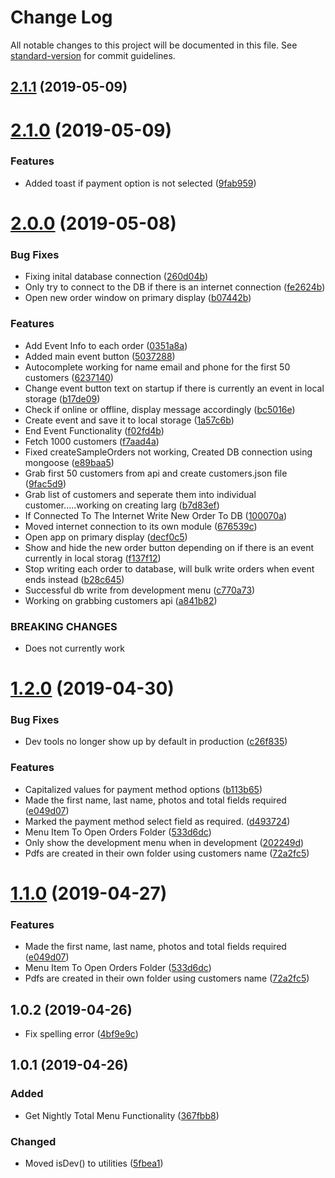 # Change Log

All notable changes to this project will be documented in this file. See [standard-version](https://github.com/conventional-changelog/standard-version) for commit guidelines.

## [2.1.1](https://github.com/BrandonSmith8038/electron-onsite-photo-order/compare/v2.1.0...v2.1.1) (2019-05-09)



# [2.1.0](https://github.com/BrandonSmith8038/electron-onsite-photo-order/compare/v2.0.0...v2.1.0) (2019-05-09)


### Features

* Added toast if payment option is not selected ([9fab959](https://github.com/BrandonSmith8038/electron-onsite-photo-order/commit/9fab959))



# [2.0.0](https://github.com/BrandonSmith8038/electron-onsite-photo-order/compare/v1.2.0...v2.0.0) (2019-05-08)


### Bug Fixes

* Fixing inital database connection ([260d04b](https://github.com/BrandonSmith8038/electron-onsite-photo-order/commit/260d04b))
* Only try to connect to the DB if there is an internet connection ([fe2624b](https://github.com/BrandonSmith8038/electron-onsite-photo-order/commit/fe2624b))
* Open new order window on primary display ([b07442b](https://github.com/BrandonSmith8038/electron-onsite-photo-order/commit/b07442b))


### Features

* Add Event Info to each order ([0351a8a](https://github.com/BrandonSmith8038/electron-onsite-photo-order/commit/0351a8a))
* Added main event button ([5037288](https://github.com/BrandonSmith8038/electron-onsite-photo-order/commit/5037288))
* Autocomplete working for name email and phone for the first 50 customers ([6237140](https://github.com/BrandonSmith8038/electron-onsite-photo-order/commit/6237140))
* Change event button text on startup if there is currently an event in local storage ([b17de09](https://github.com/BrandonSmith8038/electron-onsite-photo-order/commit/b17de09))
* Check if online or offline, display message accordingly ([bc5016e](https://github.com/BrandonSmith8038/electron-onsite-photo-order/commit/bc5016e))
* Create event and save it to local storage ([1a57c6b](https://github.com/BrandonSmith8038/electron-onsite-photo-order/commit/1a57c6b))
* End Event Functionality ([f02fd4b](https://github.com/BrandonSmith8038/electron-onsite-photo-order/commit/f02fd4b))
* Fetch 1000 customers ([f7aad4a](https://github.com/BrandonSmith8038/electron-onsite-photo-order/commit/f7aad4a))
* Fixed createSampleOrders not working, Created DB connection using mongoose ([e89baa5](https://github.com/BrandonSmith8038/electron-onsite-photo-order/commit/e89baa5))
* Grab first 50 customers from api and create customers.json file ([9fac5d9](https://github.com/BrandonSmith8038/electron-onsite-photo-order/commit/9fac5d9))
* Grab list of customers and seperate them into individual customer.....working on creating larg ([b7d83ef](https://github.com/BrandonSmith8038/electron-onsite-photo-order/commit/b7d83ef))
* If Connected To The Internet Write New Order To DB ([100070a](https://github.com/BrandonSmith8038/electron-onsite-photo-order/commit/100070a))
* Moved internet connection to its own module ([676539c](https://github.com/BrandonSmith8038/electron-onsite-photo-order/commit/676539c))
* Open app on primary display ([decf0c5](https://github.com/BrandonSmith8038/electron-onsite-photo-order/commit/decf0c5))
* Show and hide the new order button depending on if there is an event currently in local storag ([f137f12](https://github.com/BrandonSmith8038/electron-onsite-photo-order/commit/f137f12))
* Stop writing each order to database, will bulk write orders when event ends instead ([b28c645](https://github.com/BrandonSmith8038/electron-onsite-photo-order/commit/b28c645))
* Successful db write from development menu ([c770a73](https://github.com/BrandonSmith8038/electron-onsite-photo-order/commit/c770a73))
* Working on grabbing customers api ([a841b82](https://github.com/BrandonSmith8038/electron-onsite-photo-order/commit/a841b82))


### BREAKING CHANGES

* Does not currently work



# [1.2.0](https://github.com/BrandonSmith8038/electron-onsite-photo-order/compare/v1.0.2...v1.2.0) (2019-04-30)


### Bug Fixes

* Dev tools no longer show up by default in production ([c26f835](https://github.com/BrandonSmith8038/electron-onsite-photo-order/commit/c26f835))


### Features

* Capitalized values for payment method options ([b113b65](https://github.com/BrandonSmith8038/electron-onsite-photo-order/commit/b113b65))
* Made the first name, last name, photos and total fields required ([e049d07](https://github.com/BrandonSmith8038/electron-onsite-photo-order/commit/e049d07))
* Marked the payment method select field as required. ([d493724](https://github.com/BrandonSmith8038/electron-onsite-photo-order/commit/d493724))
* Menu Item To Open Orders Folder ([533d6dc](https://github.com/BrandonSmith8038/electron-onsite-photo-order/commit/533d6dc))
* Only show the development menu when in development ([202249d](https://github.com/BrandonSmith8038/electron-onsite-photo-order/commit/202249d))
* Pdfs are created in their own folder using customers name ([72a2fc5](https://github.com/BrandonSmith8038/electron-onsite-photo-order/commit/72a2fc5))



# [1.1.0](https://github.com/BrandonSmith8038/electron-onsite-photo-order/compare/v1.0.2...v1.1.0) (2019-04-27)


### Features

* Made the first name, last name, photos and total fields required ([e049d07](https://github.com/BrandonSmith8038/electron-onsite-photo-order/commit/e049d07))
* Menu Item To Open Orders Folder ([533d6dc](https://github.com/BrandonSmith8038/electron-onsite-photo-order/commit/533d6dc))
* Pdfs are created in their own folder using customers name ([72a2fc5](https://github.com/BrandonSmith8038/electron-onsite-photo-order/commit/72a2fc5))



## 1.0.2 (2019-04-26)

- Fix spelling error ([4bf9e9c](https://github.com/BrandonSmith8038/electron-onsite-photo-order/commit/4bf9e9c))

## 1.0.1 (2019-04-26)

### Added

- Get Nightly Total Menu Functionality ([367fbb8](https://github.com/BrandonSmith8038/electron-onsite-photo-order/commit/367fbb8))

### Changed

- Moved isDev() to utilities ([5fbea1](https://github.com/BrandonSmith8038/electron-onsite-photo-order/commit/5fbea1))
